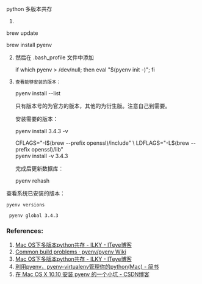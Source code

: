 python 多版本共存

1. 

brew update 

brew install pyenv


2. 然后在 .bash_profile 文件中添加

    if which pyenv > /dev/null; then eval "$(pyenv init -)"; fi


3.     查看能够安装的版本： 

    pyenv install --list 

    只有版本号的为官方的版本，其他的为衍生版。注意自己到需要。 


    安装需要的版本： 

    pyenv install 3.4.3 -v 

    CFLAGS="-I$(brew --prefix openssl)/include" \
    LDFLAGS="-L$(brew --prefix openssl)/lib" \
    pyenv install -v 3.4.3

    完成后更新数据库： 

    pyenv rehash 

  查看系统已安装的版本： 

    pyenv versions 

     pyenv global 3.4.3 

### References:
1. [Mac OS下多版本python共存 - ILKY - ITeye博客](http://lovekaiyuan.iteye.com/blog/2214417)
2. [Common build problems · pyenv/pyenv Wiki](https://github.com/pyenv/pyenv/wiki/Common-build-problems)
3. [Mac OS下多版本python共存 - ILKY - ITeye博客](http://lovekaiyuan.iteye.com/blog/2214417)
4. [利用pyenv，pyenv-virtualenv管理你的python(Mac) - 简书](http://www.jianshu.com/p/70a603058f7b)
5. [在 Mac OS X 10.10 安装 pyenv 的一个小坑 - CSDN博客](http://blog.csdn.net/gzlaiyonghao/article/details/46343913)